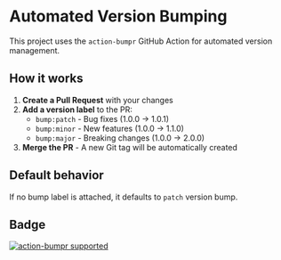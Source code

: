 # Automated Version Bumping

This project uses the `action-bumpr` GitHub Action for automated version management.

## How it works

1. **Create a Pull Request** with your changes
2. **Add a version label** to the PR:
   - `bump:patch` - Bug fixes (1.0.0 → 1.0.1)
   - `bump:minor` - New features (1.0.0 → 1.1.0)
   - `bump:major` - Breaking changes (1.0.0 → 2.0.0)
3. **Merge the PR** - A new Git tag will be automatically created

## Default behavior

If no bump label is attached, it defaults to `patch` version bump.

## Badge

[![action-bumpr supported](https://img.shields.io/badge/bumpr-supported-ff69b4?logo=github&link=https://github.com/haya14busa/action-bumpr)](https://github.com/haya14busa/action-bumpr)

